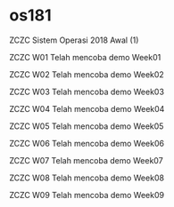 # os181
ZCZC Sistem Operasi 2018 Awal (1)

ZCZC W01  Telah mencoba demo Week01

ZCZC W02  Telah mencoba demo Week02

ZCZC W03  Telah mencoba demo Week03

ZCZC W04  Telah mencoba demo Week04

ZCZC W05  Telah mencoba demo Week05

ZCZC W06  Telah mencoba demo Week06

ZCZC W07  Telah mencoba demo Week07

ZCZC W08  Telah mencoba demo Week08

ZCZC W09  Telah mencoba demo Week09

